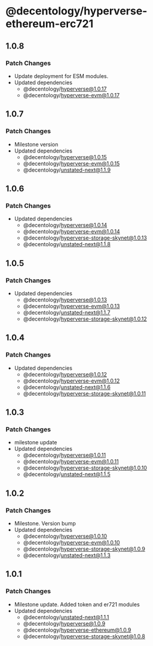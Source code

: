 # @decentology/hyperverse-ethereum-erc721

## 1.0.8

### Patch Changes

-   Update deployment for ESM modules.
-   Updated dependencies
    -   @decentology/hyperverse@1.0.17
    -   @decentology/hyperverse-evm@1.0.17

## 1.0.7

### Patch Changes

-   Milestone version
-   Updated dependencies
    -   @decentology/hyperverse@1.0.15
    -   @decentology/hyperverse-evm@1.0.15
    -   @decentology/unstated-next@1.1.9

## 1.0.6

### Patch Changes

-   Updated dependencies
    -   @decentology/hyperverse@1.0.14
    -   @decentology/hyperverse-evm@1.0.14
    -   @decentology/hyperverse-storage-skynet@1.0.13
    -   @decentology/unstated-next@1.1.8

## 1.0.5

### Patch Changes

-   Updated dependencies
    -   @decentology/hyperverse@1.0.13
    -   @decentology/hyperverse-evm@1.0.13
    -   @decentology/unstated-next@1.1.7
    -   @decentology/hyperverse-storage-skynet@1.0.12

## 1.0.4

### Patch Changes

-   Updated dependencies
    -   @decentology/hyperverse@1.0.12
    -   @decentology/hyperverse-evm@1.0.12
    -   @decentology/unstated-next@1.1.6
    -   @decentology/hyperverse-storage-skynet@1.0.11

## 1.0.3

### Patch Changes

-   milestone update
-   Updated dependencies
    -   @decentology/hyperverse@1.0.11
    -   @decentology/hyperverse-evm@1.0.11
    -   @decentology/hyperverse-storage-skynet@1.0.10
    -   @decentology/unstated-next@1.1.5

## 1.0.2

### Patch Changes

-   Milestone. Version bump
-   Updated dependencies
    -   @decentology/hyperverse@1.0.10
    -   @decentology/hyperverse-evm@1.0.10
    -   @decentology/hyperverse-storage-skynet@1.0.9
    -   @decentology/unstated-next@1.1.3

## 1.0.1

### Patch Changes

-   Milestone update. Added token and er721 modules
-   Updated dependencies
    -   @decentology/unstated-next@1.1.1
    -   @decentology/hyperverse@1.0.9
    -   @decentology/hyperverse-ethereum@1.0.9
    -   @decentology/hyperverse-storage-skynet@1.0.8
